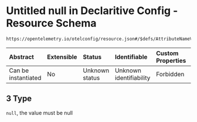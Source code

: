 # Untitled null in Declaritive Config - Resource Schema

```txt
https://opentelemetry.io/otelconfig/resource.json#/$defs/AttributeNameValue/properties/value/oneOf/3
```



| Abstract            | Extensible | Status         | Identifiable            | Custom Properties | Additional Properties | Access Restrictions | Defined In                                                        |
| :------------------ | :--------- | :------------- | :---------------------- | :---------------- | :-------------------- | :------------------ | :---------------------------------------------------------------- |
| Can be instantiated | No         | Unknown status | Unknown identifiability | Forbidden         | Allowed               | none                | [resource.json\*](../schema/resource.json "open original schema") |

## 3 Type

`null`, the value must be null
